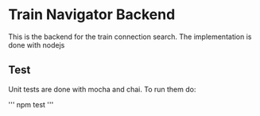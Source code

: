 # Train Navigator Backend

This is the backend for the train connection search. The implementation is done with nodejs

## Test

Unit tests are done with mocha and chai. To run them do:

'''
npm test
'''
